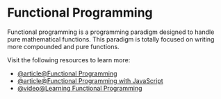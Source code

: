 # Functional Programming

Functional programming is a programming paradigm designed to handle pure mathematical functions. This paradigm is totally focused on writing more compounded and pure functions.

Visit the following resources to learn more:

- [@article@Functional Programming](https://en.wikipedia.org/wiki/Functional_programming)
- [@article@Functional Programming with JavaScript](https://www.telerik.com/blogs/functional-programming-javascript)
- [@video@Learning Functional Programming](https://youtube.com/watch?v=e-5obm1G_FY)